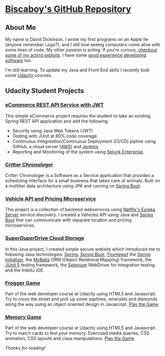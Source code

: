 # [Biscaboy's GitHub Repository](https://github.com/biscaboy)

## About Me

My name is David Dickinson.  I wrote my first programs on an Apple IIe (anyone remember Logo?), and I still love seeing computers come alive with some lines of code.  My other passion is acting.  If you're curious, [checkout some of my acting exploits](http://www.davidjdickinson.com).  I have some [good experience developing software](https://linkedin.com/in/david-j-dickinson-tech) too.

I'm still learning.  To update my Java and Front End skills I recently took some [Udacity](https://www.udacity.com/) courses.  

## Udacity Student Projects

### [eCommerce REST API Service with JWT](https://github.com/biscaboy/ecommerce)
This simple eCommerce project requires the student to take an existing Spring REST API application and add the following:

 * Security using Java Web Tokens (JWT)
 * Testing with JUnit at 80% code coverage
 * Continuous Integreation/Continuous Deployment (CI/CD) pipline using GitHub, a cloud server ([AWS](https://aws.amazon.com/)) and [Jenkins](https://www.jenkins.io)
 * Reporting and Monitoring of the system using [Splunk Enterprise](https://www.splunk.com/en_us/software/splunk-enterprise.html).


### [Critter Chronologer](https://github.com/biscaboy/critter)
Critter Chronologer is a Software as a Service application that provides a scheduling interface for a small business that takes care of animals.  Built on a multitier data architecture using JPA and running on [Spring Boot](https://spring.io/projects/spring-boot).

### [Vehicle API and Pricing Microservice](https://github.com/biscaboy/cars) 
This project is a collection of backend webservices using [Netflix's Eureka Server](https://github.com/Netflix/eureka) service discovery. 
I created a Vehicles API using Java and [Spring Boot](https://spring.io/projects/spring-boot) that can communicate with separate location and pricing microservices.

### [Super*Duper*Drive Cloud Storage](https://github.com/biscaboy/cloudstorage)
In this Java project, I created simple secure website which introduced me to following Java technologies:
[Spring](https://spring.io),
[Spring Boot](https://spring.io/projects/spring-boot),
[Thymeleaf](https://www.thymeleaf.org/) 
the [Spring Initializer](https://start.spring.io/), 
the [MyBatis](https://mybatis.org) ORM (Object-Relational Mapping) framework,
the [JUnit 5](https://junit.org/junit5/) testing framework,
the [Selenium](https://www.selenium.dev/) WebDriver for integration testing and 
the IntelliJ IDE.

### [Frogger Game](https://github.com/biscaboy/frogger-game)
Part of the web developer course at Udacity using HTML5 and Javascript.  Try to cross the street and pick up some saphires, emeralds and diamonds along the way using an object oriented design in Javascript. [Play the Game](https://biscaboy.github.io/frogger-game/)

### [Memory Game](https://github.com/biscaboy/fend-project-memory-game)
Part of the web developer course at Udacity using HTML5 and Javascript.  Try to match cards to test your memory.  Exercised media queries, CSS animation, CSS layouts and class manipulations. [Play the Game](https://biscaboy.github.io/fend-project-memory-game/)

_Thanks for reading!_
